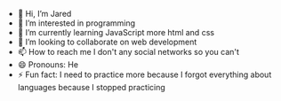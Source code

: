 - 👋 Hi, I’m Jared
- 👀 I’m interested in programming 
- 🌱 I’m currently learning JavaScript more html and css 
- 💞️ I’m looking to collaborate on web development
- 📫 How to reach me I don't any social networks so you can't
- 😄 Pronouns: He
- ⚡ Fun fact: I need to practice more because I forgot everything about languages ​​because I stopped practicing

<!---
IMFlixV8/IMFlixV8 is a ✨ special ✨ repository because its `README.md` (this file) appears on your GitHub profile.
You can click the Preview link to take a look at your changes.
--->
